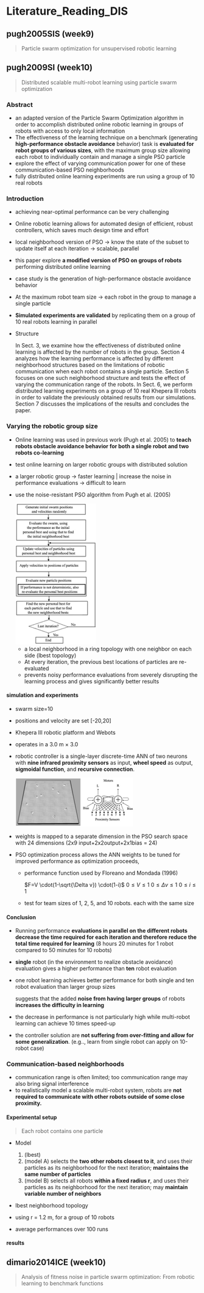 # Literature_Reading_DIS

## pugh2005SIS (week9)

> Particle swarm optimization for unsupervised robotic learning

## pugh2009SI (week10)

> Distributed scalable multi-robot learning using particle swarm optimization

### Abstract

- an adapted version of the Particle Swarm Optimization algorithm in order to accomplish distributed online robotic learning in groups of robots with access to only local information
- The effectiveness of the learning technique on a benchmark (generating **high-performance obstacle avoidance** behavior) task is **evaluated for robot groups of various sizes**, with the maximum group size allowing each robot to individually contain and manage a single PSO particle
- explore the effect of varying communication power for one of these communication-based PSO neighborhoods
- fully distributed online learning experiments are run using a group of 10 real robots

### Introduction

- achieving near-optimal performance can be very challenging

- Online robotic learning allows for automated design of efficient, robust controllers, which saves much design time and effort

- local neighborhood version of PSO -> know the state of the subset to update itself at each iteration -> scalable, parallel

- this paper explore **a modified version of PSO on groups of robots** performing distributed online learning

- case study is the generation of high-performance obstacle avoidance behavior

- At the maximum robot team size -> each robot in the group to manage a single particle

- **Simulated experiments are validated** by replicating them on a group of 10 real robots learning in parallel

- Structure

  In Sect. 3, we examine how the effectiveness of distributed online learning is affected by the number of robots in the group. Section 4 analyzes how the learning performance is affected by different neighborhood structures based on the limitations of robotic communication when each robot contains a single particle. Section 5 focuses on one such neighborhood structure and tests the effect of varying the communication range of the robots. In Sect. 6, we perform distributed learning experiments on a group of 10 real Khepera III robots in order to validate the previously obtained results from our simulations. Section 7 discusses the implications of the results and concludes the paper.

### Varying the robotic group size

- Online learning was used in previous work (Pugh et al. 2005) to **teach robots obstacle avoidance behavior for both a single robot and two robots co-learning**

- test online learning on larger robotic groups with distributed solution

- a larger robotic group -> faster learning | increase the noise in performance evaluations -> difficult to learn

- use the noise-resistant PSO algorithm from Pugh et al. (2005)

  <img src="./literature_pics/pugh2009SI_pipeline.jpg" alt="pugh2009SI_pipeline" style="zoom:50%;" />

  - a local neighborhood in a ring topology with one neighbor on each side (lbest topology)
  - At every iteration, the previous best locations of particles are re-evaluated
  - prevents noisy performance evaluations from severely disrupting the learning process and gives significantly better results

#### simulation and experiments

- swarm size=10

- positions and velocity are set [-20,20]

- Khepera III robotic platform and Webots

- operates in a 3.0 m × 3.0

- robotic controller is a single-layer discrete-time ANN of two neurons with **nine infrared proximity sensors** as input, **wheel speed** as output, **sigmoidal function**, and **recursive connection**.

  <img src="./literature_pics/pugh2009SI_simu_control.jpg" alt="pugh2009SI_simu_control" style="zoom:50%;" />

- weights is mapped to a separate dimension in the PSO search space with 24 dimensions (2x9 input+2x2output+2x1bias = 24)

- PSO optimization process allows the ANN weights to be tuned for improved performance as optimization proceeds,

  - performance function used by Floreano and Mondada (1996)

    $F=V \cdot(1-\sqrt{\Delta v}) \cdot(1-i)$
    $0 \leq V \leq 1$
    $0 \leq \Delta v \leq 1$
    $0 \leq i \leq 1$

  - test for team sizes of 1, 2, 5, and 10 robots. each with the same size

#### Conclusion

- Running performance **evaluations in parallel on the different robots decrease the time required for each iteration and therefore reduce the total time required for learning** (8 hours 20 minutes for 1 robot compared to 50 minutes for 10 robots)

- **single** robot (in the environment to realize obstacle avoidance) evaluation gives a higher performance than **ten** robot evaluation

- one robot learning achieves better performance for both  single and ten robot evaluation than larger group sizes

  suggests that the added **noise from having larger groups** of robots **increases the difficulty in learning**

- the decrease in performance is not particularly high while multi-robot learning can achieve 10 times speed-up

- the controller solution are **not suffering from over-fitting and allow for some generalization**. (e.g.., learn from single robot can apply on 10-robot case)

### Communication-based neighborhoods

- communication range is often limited; too communication range may also bring signal interference
- to realistically model a scalable multi-robot system, robots are **not required to communicate with other robots outside of some close proximity.**

#### Experimental setup

> Each robot contains one particle

- Model
  1. (lbest)
  2. (model A) selects the **two other robots closest to it**, and uses their particles as its neighborhood for the next iteration; **maintains the same number of particles**
  3. (model B) selects all robots **within a fixed radius r**, and uses their particles as its neighborhood for the next iteration; may **maintain variable number of neighbors**

- lbest neighborhood topology
- using r = 1.2 m, for a group of 10 robots
- average performances over 100 runs

#### results

## dimario2014ICE (week10)

> Analysis of fitness noise in particle swarm optimization: From robotic learning to benchmark functions